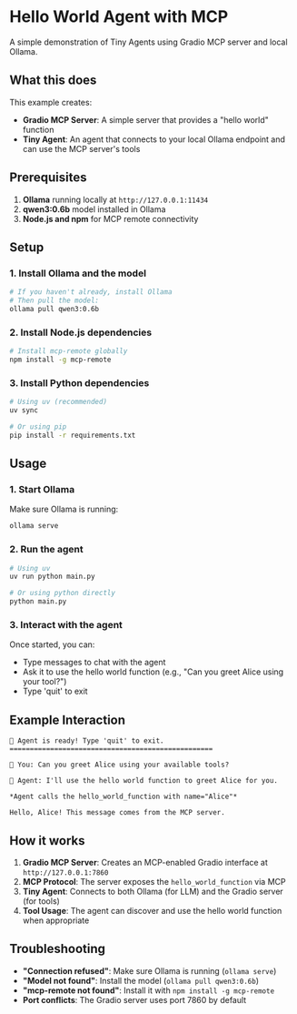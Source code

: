 # Hello World Agent with MCP

A simple demonstration of Tiny Agents using Gradio MCP server and local Ollama.

## What this does

This example creates:
- **Gradio MCP Server**: A simple server that provides a "hello world" function
- **Tiny Agent**: An agent that connects to your local Ollama endpoint and can use the MCP server's tools

## Prerequisites

1. **Ollama** running locally at `http://127.0.0.1:11434`
2. **qwen3:0.6b** model installed in Ollama
3. **Node.js and npm** for MCP remote connectivity

## Setup

### 1. Install Ollama and the model
```bash
# If you haven't already, install Ollama
# Then pull the model:
ollama pull qwen3:0.6b
```

### 2. Install Node.js dependencies
```bash
# Install mcp-remote globally
npm install -g mcp-remote
```

### 3. Install Python dependencies
```bash
# Using uv (recommended)
uv sync

# Or using pip
pip install -r requirements.txt
```

## Usage

### 1. Start Ollama
Make sure Ollama is running:
```bash
ollama serve
```

### 2. Run the agent
```bash
# Using uv
uv run python main.py

# Or using python directly
python main.py
```

### 3. Interact with the agent
Once started, you can:
- Type messages to chat with the agent
- Ask it to use the hello world function (e.g., "Can you greet Alice using your tool?")
- Type 'quit' to exit

## Example Interaction

```
🎉 Agent is ready! Type 'quit' to exit.
==================================================

👤 You: Can you greet Alice using your available tools?

🤖 Agent: I'll use the hello world function to greet Alice for you.

*Agent calls the hello_world_function with name="Alice"*

Hello, Alice! This message comes from the MCP server.
```

## How it works

1. **Gradio MCP Server**: Creates an MCP-enabled Gradio interface at `http://127.0.0.1:7860`
2. **MCP Protocol**: The server exposes the `hello_world_function` via MCP
3. **Tiny Agent**: Connects to both Ollama (for LLM) and the Gradio server (for tools)
4. **Tool Usage**: The agent can discover and use the hello world function when appropriate

## Troubleshooting

- **"Connection refused"**: Make sure Ollama is running (`ollama serve`)
- **"Model not found"**: Install the model (`ollama pull qwen3:0.6b`)
- **"mcp-remote not found"**: Install it with `npm install -g mcp-remote`
- **Port conflicts**: The Gradio server uses port 7860 by default
